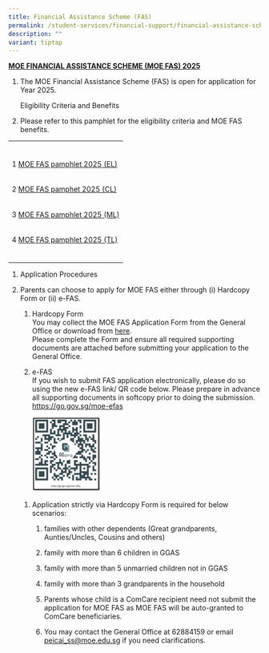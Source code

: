 ```yaml
---
title: Financial Assistance Scheme (FAS)
permalink: /student-services/financial-support/financial-assistance-scheme-fas/
description: ""
variant: tiptap
---
```

<p><strong><u>MOE FINANCIAL ASSISTANCE SCHEME (MOE FAS) 2025</u></strong>
</p>
<ol>
<li>
<p>The MOE Financial Assistance Scheme (FAS) is open for application for
Year 2025.</p>
<p>Eligibility Criteria and Benefits</p>
</li>
<li>
<p>Please refer to this pamphlet for the eligibility criteria and MOE FAS
benefits.</p>
</li>
</ol>
<table style="minWidth: 25px">
<colgroup>
<col>
</colgroup>
<tbody>
<tr>
<th rowspan="1" colspan="1">
<p></p>
</th>
</tr>
<tr>
<td rowspan="1" colspan="1">
<p>1 <a href="/files/2024/MOE_FAS_pamphlet_2025__EL_.pdf" rel="noopener noreferrer nofollow" target="_blank">MOE FAS pamphlet 2025 (EL)</a>
</p>
</td>
</tr>
<tr>
<td rowspan="1" colspan="1">
<p>2 <a href="/files/2024/MOE_FAS_pamphet_2025__CL_.pdf" rel="noopener noreferrer nofollow" target="_blank">MOE FAS pamphet 2025 (CL)</a>
</p>
</td>
</tr>
<tr>
<td rowspan="1" colspan="1">
<p>3 <a href="/files/2024/MOE_FAS_pamphlet_2025__ML_.pdf" rel="noopener noreferrer nofollow" target="_blank">MOE FAS pamphlet 2025 (ML)</a>
</p>
</td>
</tr>
<tr>
<td rowspan="1" colspan="1">
<p>4 <a href="/files/2024/MOE_FAS_pamphlet_2025__TL_.pdf" rel="noopener noreferrer nofollow" target="_blank">MOE FAS pamphlet 2025 (TL)</a>
</p>
</td>
</tr>
<tr>
<td rowspan="1" colspan="1">
<p></p>
</td>
</tr>
</tbody>
</table>
<ol>
<li>
<p>Application Procedures</p>
</li>
<li>
<p>Parents can choose to apply for MOE FAS either through (i) Hardcopy Form
or (ii) e-FAS.</p>
<ol>
<li>
<p>Hardcopy Form
<br>You may collect the MOE FAS Application Form from the General Office or
download from <a href="/files/2024/MOE_FAS_Application_Form_2025.pdf" rel="noopener noreferrer nofollow" target="">here</a>.
<br>Please complete the Form and ensure all required supporting documents
are attached before submitting your application to the General Office.</p>
</li>
<li>
<p>e-FAS
<br>If you wish to submit FAS application electronically, please do so using
the new e-FAS link/ QR code below. Please prepare in advance all supporting
documents in softcopy prior to doing the submission. <a href="https://go.gov.sg/moe-efas" rel="noopener noreferrer nofollow" target="_blank">https://go.gov.sg/moe-efas</a>
</p>
<p></p>
<div class="isomer-image-wrapper">
<img style="width: 30%;" height="auto" width="100%" alt="FAS QR code" src="/images/Student Services/QR_code_MOE_FAS.jpg">
</div>
</li>
</ol>
<ol>
<li>
<p>Application strictly via Hardcopy Form is required for below scenarios:</p>
<ol data-tight="true" class="tight">
<li>
<p>families with other dependents (Great grandparents, Aunties/Uncles, Cousins
and others)&nbsp;</p>
</li>
<li>
<p>family with more than 6 children in GGAS&nbsp;</p>
</li>
<li>
<p>family with more than 5 unmarried children not in GGAS</p>
</li>
<li>
<p>family with more than 3 grandparents in the household</p>
</li>
<li>
<p>Parents whose child is a ComCare recipient need not submit the application
for MOE FAS as MOE FAS will be auto-granted to ComCare beneficiaries.</p>
</li>
<li>
<p>You may contact the General Office at 62884159 or email <a href="mailto:peicai_ss@moe.edu.sg" rel="noopener noreferrer nofollow" target="_blank">peicai_ss@moe.edu.sg</a> if
you need clarifications.</p>
</li>
</ol>
</li>
</ol>
</li>
</ol>
<p></p>